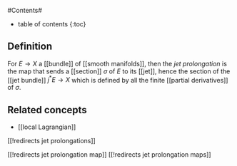 
#Contents#
* table of contents
{:toc}

## Definition

For $E \to X$ a [[bundle]] of [[smooth manifolds]], then the _jet prolongation_ is the map that sends a [[section]] $\sigma$ of $E$ to its [[jet]], hence the section of the [[jet bundle]] $j^\ast E \to X$ which is defined by all the finite [[partial derivatives]] of $\sigma$.

## Related concepts

* [[local Lagrangian]]

[[!redirects jet prolongations]]

[[!redirects jet prolongation map]]
[[!redirects jet prolongation maps]]
